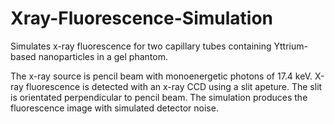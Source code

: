 # Xray-Fluorescence-Simulation
Simulates x-ray fluorescence for two capillary tubes containing Yttrium-based nanoparticles in a gel phantom.

The x-ray source is pencil beam with monoenergetic photons of 17.4 keV. X-ray fluorescence is detected with an x-ray CCD using a slit apeture. The slit is orientated perpendicular to pencil beam. The simulation produces the fluorescence image with simulated detector noise.
